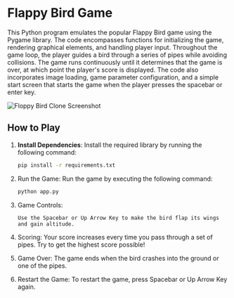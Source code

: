 # Flappy Bird Game
This Python program emulates the popular Flappy Bird game using the Pygame library. The code encompasses functions for initializing the game, rendering graphical elements, and handling player input. Throughout the game loop, the player guides a bird through a series of pipes while avoiding collisions. The game runs continuously until it determines that the game is over, at which point the player's score is displayed. The code also incorporates image loading, game parameter configuration, and a simple start screen that starts the game when the player presses the spacebar or enter key.

![Floppy Bird Clone Screenshot](https://github.com/c0olade/Software-Engineering-Journey/blob/main/Mini-Projects/Floppy%20Bird%20Clone/images/Flappy.gif)

## How to Play

1. **Install Dependencies**: Install the required library by running the following command:

   ```bash
   pip install -r requirements.txt
   ```

2. Run the Game: Run the game by executing the following command:

    ```bash
    python app.py
    ```
3. Game Controls:
   ```
   Use the Spacebar or Up Arrow Key to make the bird flap its wings and gain altitude.
   ```

4. Scoring: Your score increases every time you pass through a set of pipes. Try to get the highest score possible!

5. Game Over: The game ends when the bird crashes into the ground or one of the pipes.

6. Restart the Game: To restart the game, press Spacebar or Up Arrow Key again.
